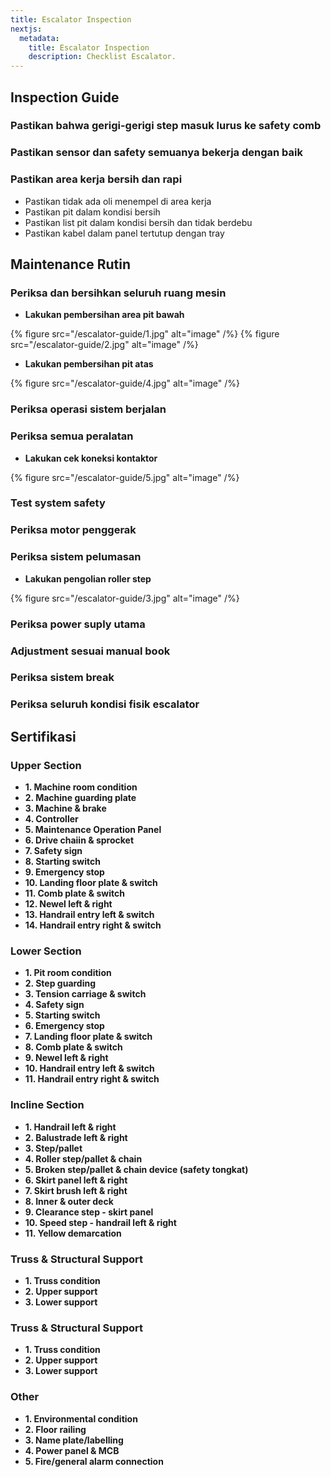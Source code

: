 ```yaml
---
title: Escalator Inspection
nextjs:
  metadata:
    title: Escalator Inspection
    description: Checklist Escalator.
---
```


## Inspection Guide

### Pastikan bahwa gerigi-gerigi step masuk lurus ke safety comb

### Pastikan sensor dan safety semuanya bekerja dengan baik

### Pastikan area kerja bersih dan rapi

- Pastikan tidak ada oli menempel di area kerja
- Pastikan pit dalam kondisi bersih
- Pastikan list pit dalam kondisi bersih dan tidak berdebu
- Pastikan kabel dalam panel tertutup dengan tray

## Maintenance Rutin

### Periksa dan bersihkan seluruh ruang mesin

- **Lakukan pembersihan area pit bawah**

{% figure src="/escalator-guide/1.jpg" alt="image" /%}
{% figure src="/escalator-guide/2.jpg" alt="image" /%}

- **Lakukan pembersihan pit atas**

{% figure src="/escalator-guide/4.jpg" alt="image" /%}

### Periksa operasi sistem berjalan

### Periksa semua peralatan

- **Lakukan cek koneksi kontaktor**

{% figure src="/escalator-guide/5.jpg" alt="image" /%}

### Test system safety

### Periksa motor penggerak

### Periksa sistem pelumasan

- **Lakukan pengolian roller step**

{% figure src="/escalator-guide/3.jpg" alt="image" /%}

### Periksa power suply utama

### Adjustment sesuai manual book

### Periksa sistem break

### Periksa seluruh kondisi fisik escalator

## Sertifikasi

### Upper Section

- **1. Machine room condition**
- **2. Machine guarding plate**
- **3. Machine & brake**
- **4. Controller**
- **5. Maintenance Operation Panel**
- **6. Drive chaiin & sprocket**
- **7. Safety sign**
- **8. Starting switch**
- **9. Emergency stop**
- **10. Landing floor plate & switch**
- **11. Comb plate & switch**
- **12. Newel left & right**
- **13. Handrail entry left & switch**
- **14. Handrail entry right & switch**

### Lower Section

- **1. Pit room condition**
- **2. Step guarding**
- **3. Tension carriage & switch**
- **4. Safety sign**
- **5. Starting switch**
- **6. Emergency stop**
- **7. Landing floor plate & switch**
- **8. Comb plate & switch**
- **9. Newel left & right**
- **10. Handrail entry left & switch**
- **11. Handrail entry right & switch**

### Incline Section

- **1. Handrail left & right**
- **2. Balustrade left & right**
- **3. Step/pallet**
- **4. Roller step/pallet & chain**
- **5. Broken step/pallet & chain device (safety tongkat)**
- **6. Skirt panel left & right**
- **7. Skirt brush left & right**
- **8. Inner & outer deck**
- **9. Clearance step - skirt panel**
- **10. Speed step - handrail left & right**
- **11. Yellow demarcation**

### Truss & Structural Support

- **1. Truss condition**
- **2. Upper support**
- **3. Lower support**

### Truss & Structural Support

- **1. Truss condition**
- **2. Upper support**
- **3. Lower support**

### Other

- **1. Environmental condition**
- **2. Floor railing**
- **3. Name plate/labelling**
- **4. Power panel & MCB**
- **5. Fire/general alarm connection**
